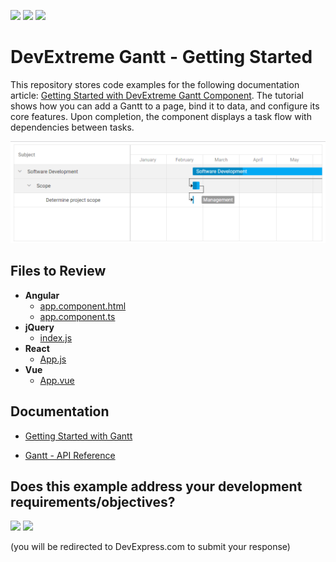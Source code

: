 <!-- default badges list -->
[![](https://img.shields.io/badge/Open_in_DevExpress_Support_Center-FF7200?style=flat-square&logo=DevExpress&logoColor=white)](https://supportcenter.devexpress.com/ticket/details/T1204975)
[![](https://img.shields.io/badge/📖_How_to_use_DevExpress_Examples-e9f6fc?style=flat-square)](https://docs.devexpress.com/GeneralInformation/403183)
[![](https://img.shields.io/badge/💬_Leave_Feedback-feecdd?style=flat-square)](#does-this-example-address-your-development-requirementsobjectives)
<!-- default badges end -->
# DevExtreme Gantt - Getting Started 

This repository stores code examples for the following documentation article: [Getting Started with DevExtreme Gantt Component](https://js.devexpress.com/Documentation/Guide/UI_Components/Gantt/Getting_Started_with_Gantt/). The tutorial shows how you can add a Gantt to a page, bind it to data, and configure its core features. Upon completion, the component displays a task flow with dependencies between tasks. 

<div align="center"><img src="./getting-started-with-gantt.png" /></div>

## Files to Review

- **Angular**
    - [app.component.html](Angular/src/app/app.component.html)
    - [app.component.ts](Angular/src/app/app.component.ts)
- **jQuery**
    - [index.js](jQuery/src/index.js)
- **React**
    - [App.js](React/src/App.js)
- **Vue**
    - [App.vue](Vue/src/App.vue)

## Documentation

- [Getting Started with Gantt](https://js.devexpress.com/Documentation/Guide/UI_Components/Gantt/Getting_Started_with_Gantt/)

- [Gantt - API Reference](https://js.devexpress.com/Documentation/ApiReference/UI_Components/dxGantt/)
<!-- feedback -->
## Does this example address your development requirements/objectives?

[<img src="https://www.devexpress.com/support/examples/i/yes-button.svg"/>](https://www.devexpress.com/support/examples/survey.xml?utm_source=github&utm_campaign=devextreme-getting-started-with-gantt&~~~was_helpful=yes) [<img src="https://www.devexpress.com/support/examples/i/no-button.svg"/>](https://www.devexpress.com/support/examples/survey.xml?utm_source=github&utm_campaign=devextreme-getting-started-with-gantt&~~~was_helpful=no)

(you will be redirected to DevExpress.com to submit your response)
<!-- feedback end -->
